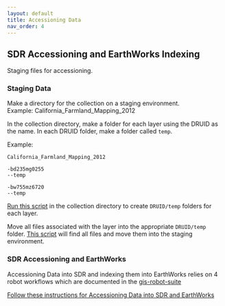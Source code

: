 ```yaml
---
layout: default
title: Accessioning Data
nav_order: 4
---
```

## SDR Accessioning and EarthWorks Indexing

Staging files for accessioning.

### Staging Data

Make a directory for the collection on a staging environment.<br/>
Example: California_Farmland_Mapping_2012

In the collection directory, make a folder for each layer using the DRUID as the name. In each DRUID folder, make a folder called ```temp```.

Example:
```
California_Farmland_Mapping_2012
 
-bd235mg0255  
--temp

-bw755mz6720  
--temp
```

[Run this script](https://raw.githubusercontent.com/kimdurante/metadataWorkflow/master/scripts/makeFolders.py) in the collection directory to create ```DRUID/temp``` folders for each layer.


Move all files associated with the layer into the appropriate ```DRUID/temp``` folder. [This script](https://raw.githubusercontent.com/kimdurante/metadataWorkflow/master/scripts/moveFiles.py) will find all files and move them into the staging environment.

### SDR Accessioning and EarthWorks

Accessioning Data into SDR and indexing them into EarthWorks relies on 4 robot workflows which are documented in the [gis-robot-suite](https://github.com/sul-dlss/gis-robot-suite/tree/master/robots)

[Follow these instructions for Accessioning Data into SDR and EarthWorks](https://consul.stanford.edu/display/SULAIRGIS/HOWTO+-+Accession+layers)
